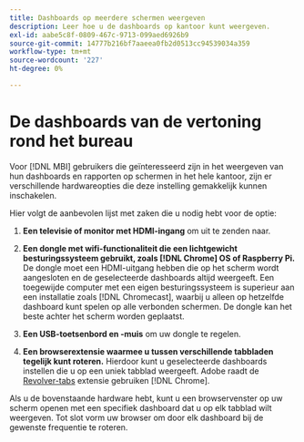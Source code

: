 ```yaml
---
title: Dashboards op meerdere schermen weergeven
description: Leer hoe u de dashboards op kantoor kunt weergeven.
exl-id: aabe5c8f-0809-467c-9713-099aed6926b9
source-git-commit: 14777b216bf7aaeea0fb2d0513cc94539034a359
workflow-type: tm+mt
source-wordcount: '227'
ht-degree: 0%

---
```


# De dashboards van de vertoning rond het bureau

Voor [!DNL MBI] gebruikers die geïnteresseerd zijn in het weergeven van hun dashboards en rapporten op schermen in het hele kantoor, zijn er verschillende hardwareopties die deze instelling gemakkelijk kunnen inschakelen.

Hier volgt de aanbevolen lijst met zaken die u nodig hebt voor de optie:

1. **Een televisie of monitor met HDMI-ingang** om uit te zenden naar.

1. **Een dongle met wifi-functionaliteit die een lichtgewicht besturingssysteem gebruikt, zoals [!DNL Chrome] OS of Raspberry Pi.** De dongle moet een HDMI-uitgang hebben die op het scherm wordt aangesloten en de geselecteerde dashboards altijd weergeeft. Een toegewijde computer met een eigen besturingssysteem is superieur aan een installatie zoals [!DNL Chromecast], waarbij u alleen op hetzelfde dashboard kunt spelen op alle verbonden schermen. De dongle kan het beste achter het scherm worden geplaatst.

1. **Een USB-toetsenbord en -muis** om uw dongle te regelen.

1. **Een browserextensie waarmee u tussen verschillende tabbladen tegelijk kunt roteren.** Hierdoor kunt u geselecteerde dashboards instellen die u op een uniek tabblad weergeeft. Adobe raadt de [Revolver-tabs](https://chrome.google.com/webstore/detail/revolver-tabs/dlknooajieciikpedpldejhhijacnbda?hl=en) extensie gebruiken [!DNL Chrome].

Als u de bovenstaande hardware hebt, kunt u een browservenster op uw scherm openen met een specifiek dashboard dat u op elk tabblad wilt weergeven. Tot slot vorm uw browser om door elk dashboard bij de gewenste frequentie te roteren.
